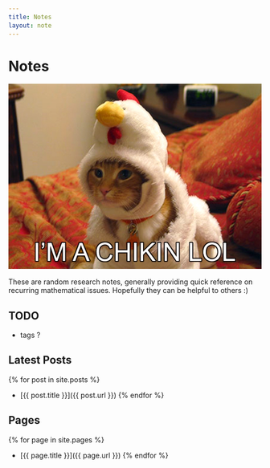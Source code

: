 ```yaml
---
title: Notes
layout: note
---
```


# Notes

![I'M A CHIKIN LOL](chikin.jpg)

These are random research notes, generally providing quick reference
on recurring mathematical issues. Hopefully they can be helpful to
others :)

## TODO
   - tags ?

## Latest Posts

{% for post in site.posts %}
   -  [{{ post.title }}]({{ post.url }})
{% endfor %}

## Pages

{% for page in site.pages %}
   -  [{{ page.title }}]({{ page.url }})
{% endfor %}



